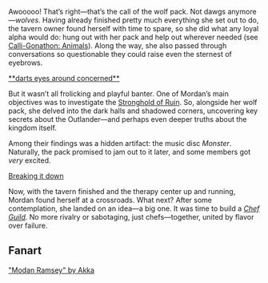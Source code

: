 Awooooo! That’s right—that’s the call of the wolf pack. Not dawgs anymore—_wolves_. Having already finished pretty much everything she set out to do, the tavern owner found herself with time to spare, so she did what any loyal alpha would do: hung out with her pack and help out wherever needed (see [Calli-Gonathon: Animals](#edge:calli-gigi)). Along the way, she also passed through conversations so questionable they could raise even the sternest of eyebrows.

[\*\*darts eyes around concerned\*\*](#embed:https://www.youtube.com/live/uX0rZYSrb4Q?si=lN7skq8UX4nbv6z5&t=3212)

But it wasn’t all frolicking and playful banter. One of Mordan’s main objectives was to investigate the [Stronghold of Ruin](https://www.youtube.com/live/uX0rZYSrb4Q?si=aLBbcb29JY8k7qre&t=4924). So, alongside her wolf pack, she delved into the dark halls and shadowed corners, uncovering key secrets about the Outlander—and perhaps even deeper truths about the kingdom itself.

Among their findings was a hidden artifact: the music disc _Monster_. Naturally, the pack promised to jam out to it later, and some members got _very_ excited.

[Breaking it down](#embed:https://www.youtube.com/live/uX0rZYSrb4Q?si=-S8LakM9_e_1wryx&t=6569)

Now, with the tavern finished and the therapy center up and running, Mordan found herself at a crossroads. What next? After some contemplation, she landed on an idea—a big one. It was time to build a [_Chef Guild_](https://www.youtube.com/live/uX0rZYSrb4Q?si=w1SXzcLHIPpTg1mi&t=6893). No more rivalry or sabotaging, just chefs—together, united by flavor over failure.

## Fanart

["Modan Ramsey" by Akka](https://x.com/__akkanen/status/1919051593619755126)
